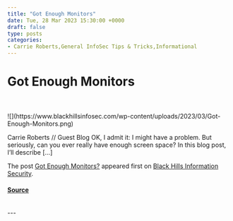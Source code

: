 ```yaml
---
title: "Got Enough Monitors"
date: Tue, 28 Mar 2023 15:30:00 +0000
draft: false
type: posts
categories: 
- Carrie Roberts,General InfoSec Tips & Tricks,Informational
---
```

# Got Enough Monitors

<br/>

<br/>
![](https://www.blackhillsinfosec.com/wp-content/uploads/2023/03/Got-Enough-Monitors.png)

Carrie Roberts // Guest Blog OK, I admit it: I might have a problem. But seriously, can you ever really have enough screen space? In this blog post, I’ll describe \[…\]

The post [Got Enough Monitors?](https://www.blackhillsinfosec.com/got-enough-monitors/) appeared first on [Black Hills Information Security](https://www.blackhillsinfosec.com).

#### [Source](https://www.blackhillsinfosec.com/got-enough-monitors/)

<br/>
---
